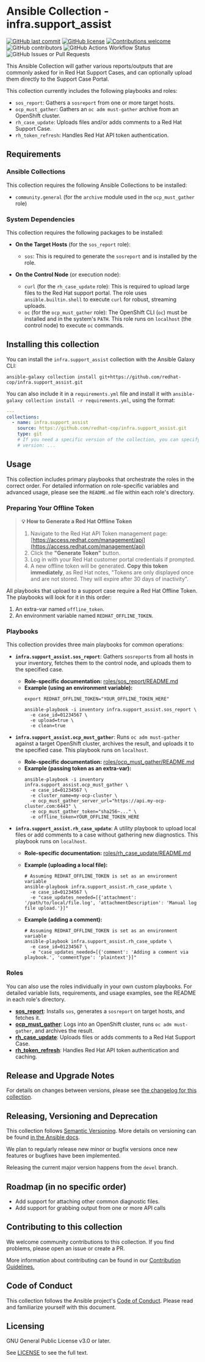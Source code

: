 # Ansible Collection - infra.support_assist

[![GitHub last commit](https://img.shields.io/github/last-commit/redhat-cop/infra.support_assist.svg)](https://github.com/redhat-cop/infra.support_assist/commits/main) [![GitHub license](https://img.shields.io/github/license/redhat-cop/infra.support_assist.svg)](https://github.com/redhat-cop/infra.support_assist/blob/main/LICENSE) [![Contributions welcome](https://img.shields.io/badge/contributions-welcome-brightgreen.svg)](https://github.com/redhat-cop/infra.support_assist/pulls) ![GitHub contributors](https://img.shields.io/github/contributors/redhat-cop/infra.support_assist) ![GitHub Actions Workflow Status](https://img.shields.io/github/actions/workflow/status/redhat-cop/infra.support_assist/tests.yml) ![GitHub Issues or Pull Requests](https://img.shields.io/github/issues/redhat-cop/infra.support_assist)

This Ansible Collection will gather various reports/outputs that are commonly asked for in Red Hat Support Cases, and can optionally upload them directly to the Support Case Portal.

This collection currently includes the following playbooks and roles:
* `sos_report`: Gathers a `sosreport` from one or more target hosts.
* `ocp_must_gather`: Gathers an `oc adm must-gather` archive from an OpenShift cluster.
* `rh_case_update`: Uploads files and/or adds comments to a Red Hat Support Case.
* `rh_token_refresh`: Handles Red Hat API token authentication.

## Requirements

### Ansible Collections
This collection requires the following Ansible Collections to be installed:
* `community.general` (for the `archive` module used in the `ocp_must_gather` role)

### System Dependencies
This collection requires the following packages to be installed:

* **On the Target Hosts** (for the `sos_report` role):
    * `sos`: This is required to generate the `sosreport` and is installed by the role.

* **On the Control Node** (or execution node):
    * `curl` (for the `rh_case_update` role): This is required to upload large files to the Red Hat support portal. The role uses `ansible.builtin.shell` to execute `curl` for robust, streaming uploads.
    * `oc` (for the `ocp_must_gather` role): The OpenShift CLI (`oc`) must be installed and in the system's `PATH`. This role runs on `localhost` (the control node) to execute `oc` commands.

## Installing this collection

You can install the `infra.support_assist` collection with the Ansible Galaxy CLI:

```shell
ansible-galaxy collection install git+https://github.com/redhat-cop/infra.support_assist.git
```

You can also include it in a `requirements.yml` file and install it with `ansible-galaxy collection install -r requirements.yml`, using the format:

```yaml
---
collections:
  - name: infra.support_assist
    source: https://github.com/redhat-cop/infra.support_assist.git
    type: git
    # If you need a specific version of the collection, you can specify like this:
    # version: ...
```

## Usage

This collection includes primary playbooks that orchestrate the roles in the correct order. For detailed information on role-specific variables and advanced usage, please see the `README.md` file within each role's directory.

### Preparing Your Offline Token
> **💡 How to Generate a Red Hat Offline Token**
>
> 1.  Navigate to the Red Hat API Token management page: [https://access.redhat.com/management/api](https://access.redhat.com/management/api)
> 2.  Click the **"Generate Token"** button.
> 3.  Log in with your Red Hat customer portal credentials if prompted.
> 4.  A new offline token will be generated. **Copy this token immediately**, as Red Hat notes, "Tokens are only displayed once and are not stored. They will expire after 30 days of inactivity".

All playbooks that upload to a support case require a Red Hat Offline Token. The playbooks will look for it in this order:
1.  An extra-var named `offline_token`.
2.  An environment variable named `REDHAT_OFFLINE_TOKEN`.

### Playbooks

This collection provides three main playbooks for common operations:

* **`infra.support_assist.sos_report`**: Gathers `sosreport`s from all hosts in your inventory, fetches them to the control node, and uploads them to the specified case.
    * **Role-specific documentation:** [roles/sos_report/README.md](roles/sos_report/README.md)
    * **Example (using an environment variable):**
        ```shell
        export REDHAT_OFFLINE_TOKEN="YOUR_OFFLINE_TOKEN_HERE"
        
        ansible-playbook -i inventory infra.support_assist.sos_report \
          -e case_id=01234567 \
          -e upload=true \
          -e clean=true
        ```

* **`infra.support_assist.ocp_must_gather`**: Runs `oc adm must-gather` against a target OpenShift cluster, archives the result, and uploads it to the specified case. This playbook runs on `localhost`.
    * **Role-specific documentation:** [roles/ocp_must_gather/README.md](roles/ocp_must_gather/README.md)
    * **Example (passing token as an extra-var):**
        ```shell
        ansible-playbook -i inventory infra.support_assist.ocp_must_gather \
          -e case_id=01234567 \
          -e cluster_name=my-ocp-cluster \
          -e ocp_must_gather_server_url="https://api.my-ocp-cluster.com:6443" \
          -e ocp_must_gather_token="sha256~..." \
          -e offline_token=YOUR_OFFLINE_TOKEN_HERE
        ```

* **`infra.support_assist.rh_case_update`**: A utility playbook to upload local files or add comments to a case without gathering new diagnostics. This playbook runs on `localhost`.
    * **Role-specific documentation:** [roles/rh_case_update/README.md](roles/rh_case_update/README.md)
    * **Example (uploading a local file):**
      ```shell
      # Assuming REDHAT_OFFLINE_TOKEN is set as an environment variable
      ansible-playbook infra.support_assist.rh_case_update \
        -e case_id=01234567 \
        -e "case_updates_needed=[{'attachment': '/path/to/local/file.log', 'attachmentDescription': 'Manual log file upload.'}]"
      ```

    * **Example (adding a comment):**
      ```shell
      # Assuming REDHAT_OFFLINE_TOKEN is set as an environment variable
      ansible-playbook infra.support_assist.rh_case_update \
        -e case_id=01234567 \
        -e "case_updates_needed=[{'comment': 'Adding a comment via playbook.', 'commentType': 'plaintext'}]"
      ```

### Roles

You can also use the roles individually in your own custom playbooks. For detailed variable lists, requirements, and usage examples, see the README in each role's directory.

* **[sos_report](roles/sos_report/README.md)**: Installs `sos`, generates a `sosreport` on target hosts, and fetches it.
* **[ocp_must_gather](roles/ocp_must_gather/README.md)**: Logs into an OpenShift cluster, runs `oc adm must-gather`, and archives the result.
* **[rh_case_update](roles/rh_case_update/README.md)**: Uploads files or adds comments to a Red Hat Support Case.
* **[rh_token_refresh](roles/rh_token_refresh/README.md)**: Handles Red Hat API token authentication and caching.

## Release and Upgrade Notes

For details on changes between versions, please see [the changelog for this collection](https://github.com/redhat-cop/infra.support_assist/blob/devel/CHANGELOG.rst).

## Releasing, Versioning and Deprecation

This collection follows [Semantic Versioning](https://semver.org/). More details on versioning can be found [in the Ansible docs](https://docs.ansible.com/ansible/latest/dev_guide/developing_collections.html#collection-versions).

We plan to regularly release new minor or bugfix versions once new features or bugfixes have been implemented.

Releasing the current major version happens from the `devel` branch.

## Roadmap (in no specific order)

  - Add support for attaching other common diagnostic files.
  - Add support for grabbing output from one or more API calls

## Contributing to this collection

We welcome community contributions to this collection. If you find problems, please open an issue or create a PR.

More information about contributing can be found in our [Contribution Guidelines.](https://github.com/redhat-cop/infra.support_assist/blob/devel/.github/CONTRIBUTING.md)

## Code of Conduct

This collection follows the Ansible project's [Code of Conduct](https://docs.ansible.com/ansible/latest/community/code_of_conduct.html). Please read and familiarize yourself with this document.

## Licensing

GNU General Public License v3.0 or later.

See [LICENSE](https://github.com/redhat-cop/infra.support_assist/blob/devel/LICENSE) to see the full text.